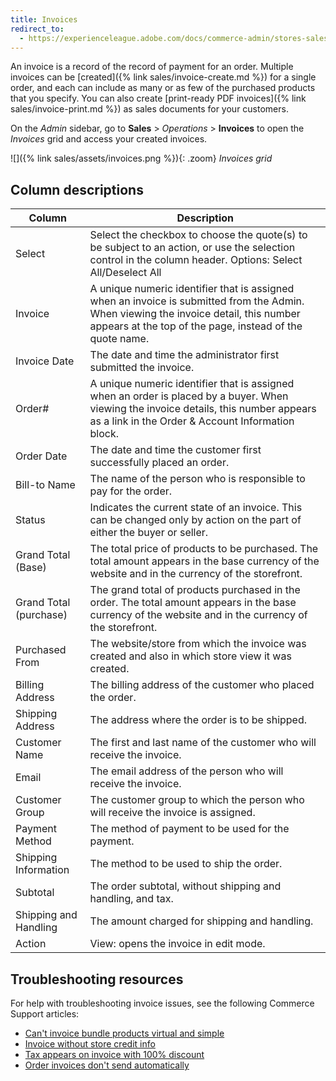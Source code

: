 ```yaml
---
title: Invoices
redirect_to:
  - https://experienceleague.adobe.com/docs/commerce-admin/stores-sales/order-management/invoices.html
---
```


An invoice is a record of the record of payment for an order. Multiple invoices can be [created]({% link sales/invoice-create.md %}) for a single order, and each can include as many or as few of the purchased products that you specify. You can also create [print-ready PDF invoices]({% link sales/invoice-print.md %}) as sales documents for your customers.

On the _Admin_ sidebar, go to **Sales** > _Operations_ > **Invoices** to open the _Invoices_ grid and access your created invoices.

![]({% link sales/assets/invoices.png %}){: .zoom}
_Invoices grid_

## Column descriptions

|Column|Description|
|--- |--- |
|Select|Select the checkbox to choose the quote(s) to be subject to an action, or use the selection control in the column header. Options: Select All/Deselect All|
|Invoice|A unique numeric identifier that is assigned when an invoice is submitted from the Admin. When viewing the invoice detail, this number appears at the top of the page, instead of the quote name.|
|Invoice Date|The date and time the administrator first submitted the invoice.|
|Order#|A unique numeric identifier that is assigned when an order is placed by a buyer. When viewing the invoice details, this number appears as a link in the Order & Account Information block.|
|Order Date|The date and time the customer first successfully placed an order.|
|Bill-to Name|The name of the person who is responsible to pay for the order.|
|Status|Indicates the current state of an invoice. This can be changed only by action on the part of either the buyer or seller.|
|Grand Total (Base)|The total price of products to be purchased. The total amount appears in the base currency of the website and in the currency of the storefront.|
|Grand Total (purchase)|The grand total of products purchased in the order. The total amount appears in the base currency of the website and in the currency of the storefront.|
|Purchased From|The website/store from which the invoice was created and also in which store view it was created.|
|Billing Address|The billing address of the customer who placed the order.|
|Shipping Address|The address where the order is to be shipped.|
|Customer Name|The first and last name of the customer who will receive the invoice.|
|Email|The email address of the person who will receive the invoice.|
|Customer Group|The customer group to which the person who will receive the invoice is assigned.|
|Payment Method|The method of payment to be used for the payment.|
|Shipping Information|The method to be used to ship the order.|
|Subtotal|The order subtotal, without shipping and handling, and tax.|
|Shipping and Handling|The amount charged for shipping and handling.|
|Action|View: opens the invoice in edit mode.|

## Troubleshooting resources

For help with troubleshooting invoice issues, see the following Commerce Support articles:

- [Can't invoice bundle products virtual and simple](https://support.magento.com/hc/en-us/articles/360052403931)
- [Invoice without store credit info](https://support.magento.com/hc/en-us/articles/360051658412)
- [Tax appears on invoice with 100% discount](https://support.magento.com/hc/en-us/articles/360060913271)
- [Order invoices don't send automatically](https://support.magento.com/hc/en-us/articles/360053969732)
